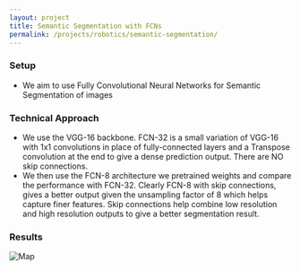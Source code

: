 ```yaml
---
layout: project
title: Semantic Segmentation with FCNs
permalink: /projects/robotics/semantic-segmentation/
---
```


### Setup
 - We aim to use Fully Convolutional Neural Networks for Semantic Segmentation of images
### Technical Approach
 - We use the VGG-16 backbone. FCN-32 is a small variation of VGG-16 with 1x1 convolutions in place of fully-connected layers and a Transpose convolution at the end to give a dense prediction output. There are NO skip connections.
 - We then use the FCN-8 architecture we pretrained weights and compare the performance with FCN-32. Clearly FCN-8 with skip connections, gives a better output given the unsampling factor of 8 which helps capture finer features. Skip connections help combine low resolution and high resolution outputs to give a better segmentation result.

### Results

![Map]( /assets/img/projects/icp-map.jpg )